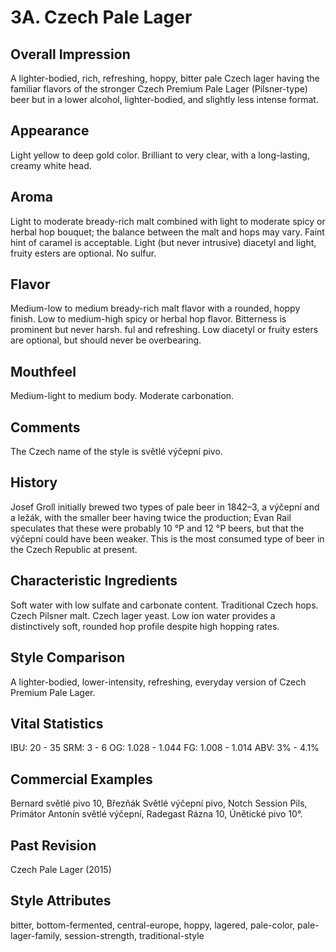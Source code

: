 # 3A. Czech Pale Lager

## Overall Impression

A lighter-bodied, rich, refreshing, hoppy, bitter pale Czech lager having the familiar flavors of the stronger Czech Premium Pale Lager (Pilsner-type) beer but in a lower alcohol, lighter-bodied, and slightly less intense format.

## Appearance

Light yellow to deep gold color. Brilliant to very clear, with a long-lasting, creamy white head.

## Aroma

Light to moderate bready-rich malt combined with light to moderate spicy or herbal hop bouquet; the balance between the malt and hops may vary. Faint hint of caramel is acceptable. Light (but never intrusive) diacetyl and light, fruity esters are optional. No sulfur.

## Flavor

Medium-low to medium bready-rich malt flavor with a rounded, hoppy finish. Low to medium-high spicy or herbal hop flavor. Bitterness is prominent but never harsh. ful and refreshing. Low diacetyl or fruity esters are optional, but should never be overbearing.

## Mouthfeel

Medium-light to medium body. Moderate carbonation.

## Comments

The Czech name of the style is světlé výčepní pivo.

## History

Josef Groll initially brewed two types of pale beer in 1842–3, a výčepní and a ležák, with the smaller beer having twice the production; Evan Rail speculates that these were probably 10 °P and 12 °P beers, but that the výčepní could have been weaker. This is the most consumed type of beer in the Czech Republic at present.

## Characteristic Ingredients

Soft water with low sulfate and carbonate content. Traditional Czech hops. Czech Pilsner malt. Czech lager yeast. Low ion water provides a distinctively soft, rounded hop profile despite high hopping rates.

## Style Comparison

A lighter-bodied, lower-intensity, refreshing, everyday version of Czech Premium Pale Lager.

## Vital Statistics

IBU: 20 - 35
SRM: 3 - 6
OG: 1.028 - 1.044
FG: 1.008 - 1.014
ABV: 3% - 4.1%

## Commercial Examples

Bernard světlé pivo 10, Březňák Světlé výčepní pivo, Notch Session Pils, Primátor Antonín světlé výčepní, Radegast Rázna 10, Únětické pivo 10°.

## Past Revision

Czech Pale Lager (2015)

## Style Attributes

bitter, bottom-fermented, central-europe, hoppy, lagered, pale-color, pale-lager-family, session-strength, traditional-style
